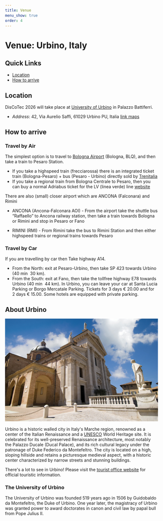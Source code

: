 ```yaml
---
title: Venue
menu_show: true
order: 4
---
```


# Venue: Urbino, Italy

## Quick Links
* [Location](#location)
* [How to arrive](#how-to-arrive)

## Location
DisCoTec 2026 will take place at [University of Urbino](https://www.uniurb.it/international) in Palazzo Battiferri.

* *Address*: 42, Via Aurelio Saffi, 61029 Urbino PU, Italia [link maps](https://maps.app.goo.gl/nrSmhew6beZW42nv7)


## How to arrive



### Travel by Air

The simplest option is to travel to [Bologna Airport]([https://www.lille.aeroport.fr/home/](https://www.bologna-airport.it/en/welcome-to-bologna-airport/?idC=62175)) (Bologna, BLQ), and then take a train to Pesaro Station.
* If you take a highspeed train (frecciarossa) there is an integrated ticket train (Bologna-Pesaro) + bus (Pesaro - Urbino) directly sold by [Trenitalia](https://www.trenitalia.com/en.html)
* If you take a regional train from Bologna Centrale to Pesaro, then you can buy a normal Adriabus ticket for the LV (linea verde) line  [website](https://www.adriabus.eu/wp-content/uploads/2025/10/EXTRAURBANO-rev.-dal-27-10-2025.pdf)

There are also (small) closer airport which are ANCONA (Falconara) and Rimini
*  ANCONA (Ancona-Falconara AOI) - From the airport take the shuttle bus “Raffaello” to Ancona
railway station, then take a train towards Bologna or Rimini and stop in Pesaro or Fano

* RIMINI (RMI) - From Rimini take the bus to Rimini Station and then either highspeed trains or regional trains towards Pesaro
  
### Travel by Car

If you are travelling by car then
Take highway A14.
* From the North: exit at Pesaro­-Urbino, then take SP 423 towards Urbino (40 min ­ 30 km).
* From the South: exit at Fano, then take the toll­free highway E78 towards Urbino (40 min ­ 44 km).
In Urbino, you can leave your car at Santa Lucia Parking or Borgo Mercatale Parking. Tickets for 3 days 
€ 20.00 and for 2 days € 15.00. Some hotels are equipped with private parking.



## About Urbino

![Photo of the city, Urbino](/2026/venue/duomo.jpg)

Urbino is a historic walled city in Italy's Marche region, renowned as a center of the Italian Renaissance and a [UNESCO](https://whc.unesco.org/en/list/828/) World Heritage site. It is celebrated for its well-preserved Renaissance architecture, most notably the Palazzo Ducale (Ducal Palace), and its rich cultural legacy under the patronage of Duke Federico da Montefeltro. The city is located on a high, sloping hillside and retains a picturesque medieval aspect, with a historic center characterized by narrow streets and stunning buildings. 


There's a lot to see in Urbino! Please visit the [tourist office website](https://www.vieniaurbino.it/?lang=en) for official touristic information.

### The University of Urbino

The University of Urbino was founded 519 years ago in 1506 by Guidobaldo da Montefeltro, the Duke of Urbino. One year later, the magistracy of Urbino was granted power to award doctorates in canon and civil law by papal bull from Pope Julius II.




